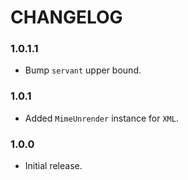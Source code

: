 # CHANGELOG

### 1.0.1.1

- Bump `servant` upper bound.

### 1.0.1

- Added `MimeUnrender` instance for `XML`.

### 1.0.0

- Initial release.
